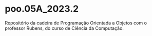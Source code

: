 # poo.05A_2023.2
Repositório da cadeira de Programação Orientada a Objetos com o professor Rubens, do curso de Ciência da Computação.
